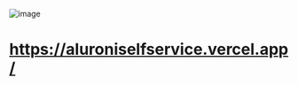 ![image](https://user-images.githubusercontent.com/90574339/201935161-0d1af355-631f-421c-98fa-64c02f4d4013.png)

# https://aluroniselfservice.vercel.app/
